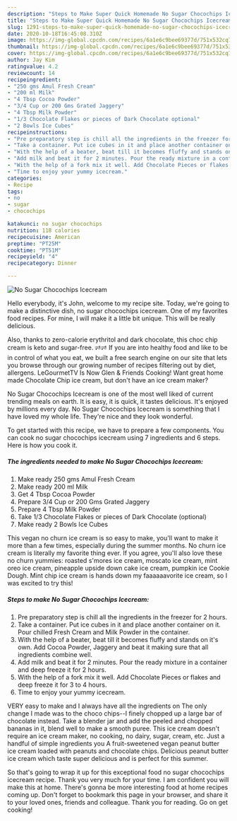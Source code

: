 ```yaml
---
description: "Steps to Make Super Quick Homemade No Sugar Chocochips Icecream"
title: "Steps to Make Super Quick Homemade No Sugar Chocochips Icecream"
slug: 1291-steps-to-make-super-quick-homemade-no-sugar-chocochips-icecream
date: 2020-10-18T16:45:08.310Z
image: https://img-global.cpcdn.com/recipes/6a1e6c9bee69377d/751x532cq70/no-sugar-chocochips-icecream-recipe-main-photo.jpg
thumbnail: https://img-global.cpcdn.com/recipes/6a1e6c9bee69377d/751x532cq70/no-sugar-chocochips-icecream-recipe-main-photo.jpg
cover: https://img-global.cpcdn.com/recipes/6a1e6c9bee69377d/751x532cq70/no-sugar-chocochips-icecream-recipe-main-photo.jpg
author: Jay Kim
ratingvalue: 4.2
reviewcount: 14
recipeingredient:
- "250 gms Amul Fresh Cream"
- "200 ml Milk"
- "4 Tbsp Cocoa Powder"
- "3/4 Cup or 200 Gms Grated Jaggery"
- "4 Tbsp Milk Powder"
- "1/3 Chocolate Flakes or pieces of Dark Chocolate optional"
- "2 Bowls Ice Cubes"
recipeinstructions:
- "Pre preparatory step is chill all the ingredients in the freezer for 2 hours."
- "Take a container. Put ice cubes in it and place another container on it. Pour chilled Fresh Cream and Milk Powder in the container."
- "With the help of a beater, beat till it becomes fluffy and stands on it&#39;s own. Add Cocoa Powder, Jaggery and beat it making sure that all ingredients combine well."
- "Add milk and beat it for 2 minutes. Pour the ready mixture in a container and deep freeze it for 2 hours."
- "With the help of a fork mix it well. Add Chocolate Pieces or flakes and deep freeze it for 3 to 4 hours."
- "Time to enjoy your yummy icecream."
categories:
- Recipe
tags:
- no
- sugar
- chocochips

katakunci: no sugar chocochips 
nutrition: 118 calories
recipecuisine: American
preptime: "PT25M"
cooktime: "PT51M"
recipeyield: "4"
recipecategory: Dinner

---
```



![No Sugar Chocochips Icecream](https://img-global.cpcdn.com/recipes/6a1e6c9bee69377d/751x532cq70/no-sugar-chocochips-icecream-recipe-main-photo.jpg)

Hello everybody, it's John, welcome to my recipe site. Today, we're going to make a distinctive dish, no sugar chocochips icecream. One of my favorites food recipes. For mine, I will make it a little bit unique. This will be really delicious.

Also, thanks to zero-calorie erythritol and dark chocolate, this choc chip cream is keto and sugar-free. 🕫🕫 If you are into healthy food and like to be in control of what you eat, we built a free search engine on our site that lets you browse through our growing number of recipes filtering out by diet, allergens. LeGourmetTV Is Now Glen &amp; Friends Cooking! Want great home made Chocolate Chip ice cream, but don&#39;t have an ice cream maker?

No Sugar Chocochips Icecream is one of the most well liked of current trending meals on earth. It is easy, it is quick, it tastes delicious. It's enjoyed by millions every day. No Sugar Chocochips Icecream is something that I have loved my whole life. They're nice and they look wonderful.


To get started with this recipe, we have to prepare a few components. You can cook no sugar chocochips icecream using 7 ingredients and 6 steps. Here is how you cook it.

<!--inarticleads1-->

##### The ingredients needed to make No Sugar Chocochips Icecream:

1. Make ready 250 gms Amul Fresh Cream
1. Make ready 200 ml Milk
1. Get 4 Tbsp Cocoa Powder
1. Prepare 3/4 Cup or 200 Gms Grated Jaggery
1. Prepare 4 Tbsp Milk Powder
1. Take 1/3 Chocolate Flakes or pieces of Dark Chocolate (optional)
1. Make ready 2 Bowls Ice Cubes


This vegan no churn ice cream is so easy to make, you&#39;ll want to make it more than a few times, especially during the summer months. No churn ice cream is literally my favorite thing ever. If you agree, you&#39;ll also love these no churn yummies: roasted s&#39;mores ice cream, moscato ice cream, mint oreo ice cream, pineapple upside down cake ice cream, pumpkin ice Cookie Dough. Mint chip ice cream is hands down my faaaaaavorite ice cream, so I was excited to try this! 

<!--inarticleads2-->

##### Steps to make No Sugar Chocochips Icecream:

1. Pre preparatory step is chill all the ingredients in the freezer for 2 hours.
1. Take a container. Put ice cubes in it and place another container on it. Pour chilled Fresh Cream and Milk Powder in the container.
1. With the help of a beater, beat till it becomes fluffy and stands on it&#39;s own. Add Cocoa Powder, Jaggery and beat it making sure that all ingredients combine well.
1. Add milk and beat it for 2 minutes. Pour the ready mixture in a container and deep freeze it for 2 hours.
1. With the help of a fork mix it well. Add Chocolate Pieces or flakes and deep freeze it for 3 to 4 hours.
1. Time to enjoy your yummy icecream.


VERY easy to make and I always have all the ingredients on The only change I made was to the choco chips--I finely chopped up a large bar of chocolate instead. Take a blender jar and add the peeled and chopped bananas in it, blend well to make a smooth puree. This ice cream doesn&#39;t require an ice cream maker, no cooking, no dairy, sugar, cream, etc. Just a handful of simple ingredients you A fruit-sweetened vegan peanut butter ice cream loaded with peanuts and chocolate chips. Delicious peanut butter ice cream which taste super delicious and is perfect for this summer. 

So that's going to wrap it up for this exceptional food no sugar chocochips icecream recipe. Thank you very much for your time. I am confident you will make this at home. There's gonna be more interesting food at home recipes coming up. Don't forget to bookmark this page in your browser, and share it to your loved ones, friends and colleague. Thank you for reading. Go on get cooking!
